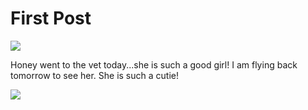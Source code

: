 # First Post

![](/assets/image/honeyvet.jpeg)

Honey went to the vet today...she is such a good girl! I am flying back tomorrow to see her. She is such a cutie!



![](https://files.worldwildlife.org/wwfcmsprod/images/Baby_Sloth_Hanging_iStock_3_12_2014/portrait_overview/4zhzw2pmf0_iStock_000016816803XLarge_mini.jpg)


